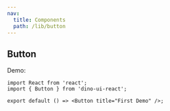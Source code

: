 ```yaml
---
nav:
  title: Components
  path: /lib/button
---
```


## Button

Demo:

```tsx
import React from 'react';
import { Button } from 'dino-ui-react';

export default () => <Button title="First Demo" />;
```
